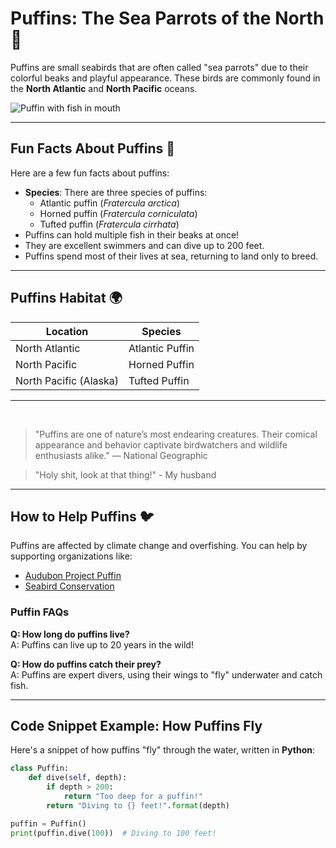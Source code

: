 # Puffins: The Sea Parrots of the North 🐧

Puffins are small seabirds that are often called "sea parrots" due to their colorful beaks and playful appearance. These birds are commonly found in the **North Atlantic** and **North Pacific** oceans.

![Puffin with fish in mouth](https://upload.wikimedia.org/wikipedia/commons/thumb/c/c4/Puffin_%28Fratercula_arctica%29_with_lesser_sand_eels_%28Ammodytes_tobianus%29.jpg/1920px-Puffin_%28Fratercula_arctica%29_with_lesser_sand_eels_%28Ammodytes_tobianus%29.jpg)

---

## Fun Facts About Puffins 🎉

Here are a few fun facts about puffins:

- **Species**: There are three species of puffins:
  - Atlantic puffin (_Fratercula arctica_)
  - Horned puffin (_Fratercula corniculata_)
  - Tufted puffin (_Fratercula cirrhata_)
- Puffins can hold multiple fish in their beaks at once!
- They are excellent swimmers and can dive up to 200 feet.
- Puffins spend most of their lives at sea, returning to land only to breed.

---

## Puffins Habitat 🌍

| Location               | Species           |
|------------------------|-------------------|
| North Atlantic          | Atlantic Puffin   |
| North Pacific           | Horned Puffin     |
| North Pacific (Alaska)  | Tufted Puffin     |

---
<br>

> "Puffins are one of nature’s most endearing creatures. Their comical appearance and behavior captivate birdwatchers and wildlife enthusiasts alike." — National Geographic

> "Holy shit, look at that thing!" - My husband

---

## How to Help Puffins 🐦

Puffins are affected by climate change and overfishing. You can help by supporting organizations like:

- [Audubon Project Puffin](https://projectpuffin.audubon.org/)
- [Seabird Conservation](https://www.seabirdconservation.org)

### Puffin FAQs

**Q: How long do puffins live?**  
A: Puffins can live up to 20 years in the wild!

**Q: How do puffins catch their prey?**  
A: Puffins are expert divers, using their wings to "fly" underwater and catch fish.

---

## Code Snippet Example: How Puffins Fly

Here's a snippet of how puffins "fly" through the water, written in **Python**:

```python
class Puffin:
    def dive(self, depth):
        if depth > 200:
            return "Too deep for a puffin!"
        return "Diving to {} feet!".format(depth)

puffin = Puffin()
print(puffin.dive(100))  # Diving to 100 feet!
